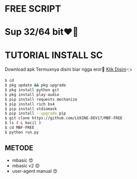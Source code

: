 # FREE SCRIPT
# Sup 32/64 bit❤️🎉
# TUTORIAL INSTALL SC
Download apk Termuxnya disini biar ngga eror🌟
[Klik Disini](https://f-droid.org/repo/com.termux_117.apk)👈
```bash
$ cd
$ pkg update && pkg upgrade
$ pkg install python git
$ pkg install play-audio
$ pip install requests mechanize
$ pip install rich bs4
$ pip install stdiomask
$ pip install --upgrade pip
$ git clone https://github.com/LUXINE-DEV17/MBF-FREE
$ ls ( L kecil )
$ cd MBF-FREE
$ python run.py
```
## METODE

- mbasic 😍
- mbasic v2 😍
- user-agent manual 😍
